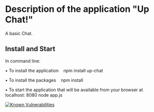 # Description of the application "Up Chat!"
A basic Chat.

## Install and Start
In command line:

• To install the application
   npm install up-chat

• To install the packages
   npm install

• To start the application that will be available from your browser at localhost: 8080
  node app.js

[![Known Vulnerabilities](https://snyk.io/test/github/napthees/up-chat/badge.svg?targetFile=package.json)](https://snyk.io/test/github/napthees/up-chat?targetFile=package.json)